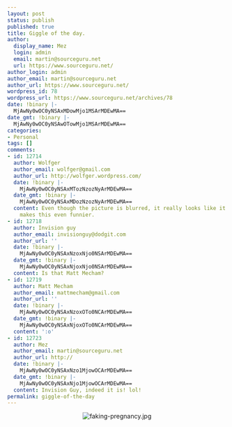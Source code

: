 ```yaml
---
layout: post
status: publish
published: true
title: Giggle of the day.
author:
  display_name: Mez
  login: admin
  email: martin@sourceguru.net
  url: https://www.sourceguru.net/
author_login: admin
author_email: martin@sourceguru.net
author_url: https://www.sourceguru.net/
wordpress_id: 78
wordpress_url: https://www.sourceguru.net/archives/78
date: !binary |-
  MjAwNy0wOC0yNSAxMDowMjo1MSArMDEwMA==
date_gmt: !binary |-
  MjAwNy0wOC0yNSAwOTowMjo1MSArMDEwMA==
categories:
- Personal
tags: []
comments:
- id: 12714
  author: Wolfger
  author_email: wolfger@gmail.com
  author_url: http://wolfger.wordpress.com/
  date: !binary |-
    MjAwNy0wOC0yNSAxMTozNzozNyArMDEwMA==
  date_gmt: !binary |-
    MjAwNy0wOC0yNSAxMDozNzozNyArMDEwMA==
  content: Even though the picture is blurred, it really looks like it's a guy, which
    makes this even funnier.
- id: 12718
  author: Invision guy
  author_email: invisionguy@dodgit.com
  author_url: ''
  date: !binary |-
    MjAwNy0wOC0yNSAxNzoxNjo0NSArMDEwMA==
  date_gmt: !binary |-
    MjAwNy0wOC0yNSAxNjoxNjo0NSArMDEwMA==
  content: Is that Matt Mecham?
- id: 12719
  author: Matt Mecham
  author_email: mattmecham@gmail.com
  author_url: ''
  date: !binary |-
    MjAwNy0wOC0yNSAxNzoxOTo0NCArMDEwMA==
  date_gmt: !binary |-
    MjAwNy0wOC0yNSAxNjoxOTo0NCArMDEwMA==
  content: ':o'
- id: 12723
  author: Mez
  author_email: martin@sourceguru.net
  author_url: http://
  date: !binary |-
    MjAwNy0wOC0yNSAxNzo1MjowOCArMDEwMA==
  date_gmt: !binary |-
    MjAwNy0wOC0yNSAxNjo1MjowOCArMDEwMA==
  content: Invision Guy, indeed it is! lol!
permalink: giggle-of-the-day
---
```


<p style="text-align: center"><img src="https://www.sourceguru.net/wp-content/uploads/2007/08/faking-pregnancy.jpg" alt="faking-pregnancy.jpg" /></p>
